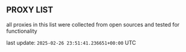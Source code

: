 ## PROXY LIST

all proxies in this list were collected from open sources and tested for functionality

last update: `2025-02-26 23:51:41.236651+00:00` UTC
